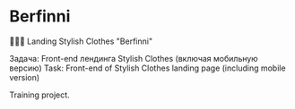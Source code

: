 # Berfinni
👗👠👜 Landing Stylish Clothes "Berfinni"

Задача: Front-end лендинга Stylish Clothes (включая мобильную версию)
Task: Front-end of Stylish Clothes landing page (including mobile version)

Training project.
